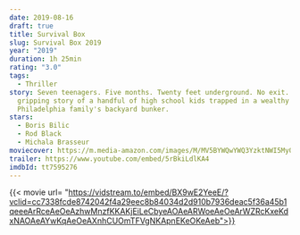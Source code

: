```yaml
---
date: 2019-08-16
draft: true
title: Survival Box
slug: Survival Box 2019
year: "2019"
duration: 1h 25min
rating: "3.0"
tags:
  - Thriller
story: Seven teenagers. Five months. Twenty feet underground. No exit. The
  gripping story of a handful of high school kids trapped in a wealthy
  Philadelphia family's backyard bunker.
stars:
  - Boris Bilic
  - Rod Black
  - Michala Brasseur
moviecover: https://m.media-amazon.com/images/M/MV5BYWQwYWQ3YzktNWI5My00ZWE0LWI3ZGEtYTczMGI0ZGUzZGU1XkEyXkFqcGdeQXVyMTAzOTYyMDc2._V1_UY268_CR1,0,182,268_AL_.jpg
trailer: https://www.youtube.com/embed/5rBkiLdlKA4
imdbId: tt7595276
---
```


{{< movie url= "https://vidstream.to/embed/BX9wE2YeeE/?vclid=cc7338fcde8742042f4a29eec8b84034d2d910b7936deac5f36a45b1qeeeArRceAeOeAzhwMnzfKKAKjEiLeCbyeAOAeARWoeAeOeArWZRcKxeKdxNAOAeAYwKqAeOeAXnhCUOmTFVgNKApnEKeOKeAeb">}}
